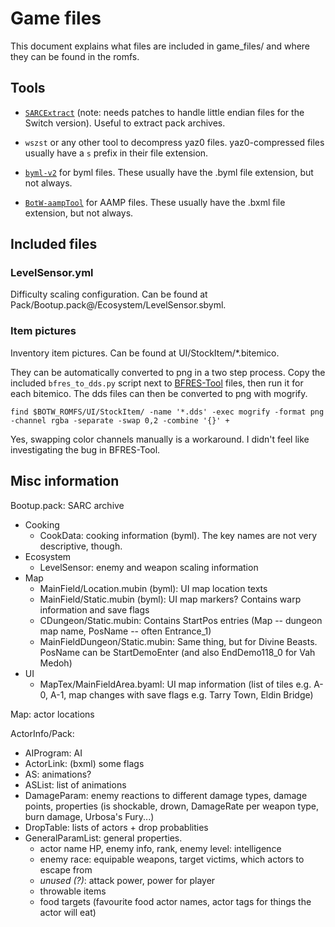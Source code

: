 # Game files

This document explains what files are included in game_files/ and where they can be found
in the romfs.

## Tools
* [`SARCExtract`](https://github.com/NWPlayer123/WiiUTools/blob/master/SARCTools/SARCExtract.py)
(note: needs patches to handle little endian files for the Switch version).
Useful to extract pack archives.

* `wszst` or any other tool to decompress yaz0 files. yaz0-compressed files usually have a `s`
prefix in their file extension.

* [`byml-v2`](https://github.com/leoetlino/byml-v2) for byml files. These usually have the .byml
file extension, but not always.

* [`BotW-aampTool`](https://github.com/Zer0XoL/BotW-aampTool) for AAMP files. These usually have
the .bxml file extension, but not always.

## Included files

### LevelSensor.yml
  Difficulty scaling configuration. Can be found at Pack/Bootup.pack@/Ecosystem/LevelSensor.sbyml.

### Item pictures
  Inventory item pictures. Can be found at UI/StockItem/*.bitemico.

  They can be automatically converted to png in a two step process. Copy the included `bfres_to_dds.py`
  script next to [BFRES-Tool](https://github.com/aboood40091/BFRES-Tool) files, then run it
  for each bitemico. The dds files can then be converted to png with mogrify.

  ```
  find $BOTW_ROMFS/UI/StockItem/ -name '*.dds' -exec mogrify -format png -channel rgba -separate -swap 0,2 -combine '{}' +
  ```

  Yes, swapping color channels manually is a workaround. I didn't feel like investigating
  the bug in BFRES-Tool.

## Misc information

Bootup.pack: SARC archive
- Cooking
  * CookData: cooking information (byml). The key names are not very descriptive, though.
- Ecosystem
  * LevelSensor: enemy and weapon scaling information
- Map
  * MainField/Location.mubin (byml): UI map location texts
  * MainField/Static.mubin (byml): UI map markers? Contains warp information and save flags
  * CDungeon/Static.mubin: Contains StartPos entries (Map -- dungeon map name, PosName -- often Entrance_1)
  * MainFieldDungeon/Static.mubin: Same thing, but for Divine Beasts. PosName can be StartDemoEnter (and also EndDemo118_0 for Vah Medoh)
- UI
  * MapTex/MainFieldArea.byaml: UI map information (list of tiles e.g. A-0, A-1, map changes with save flags e.g. Tarry Town, Eldin Bridge)

Map: actor locations

ActorInfo/Pack:
- AIProgram: AI
- ActorLink: (bxml) some flags
- AS: animations?
- ASList: list of animations
- DamageParam: enemy reactions to different damage types, damage points, properties (is shockable, drown, DamageRate per weapon type, burn damage, Urbosa's Fury...)
- DropTable: lists of actors + drop probablities
- GeneralParamList: general properties.
  * actor name HP, enemy info, rank, enemy level: intelligence
  * enemy race: equipable weapons, target victims, which actors to escape from
  * *unused (?)*: attack power, power for player
  * throwable items
  * food targets (favourite food actor names, actor tags for things the actor will eat)
